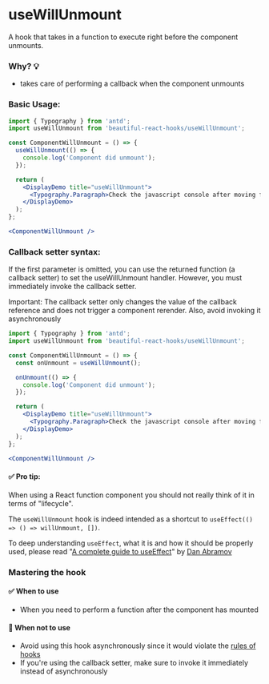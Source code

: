 # useWillUnmount

A hook that takes in a function to execute right before the component unmounts.

### Why? 💡

- takes care of performing a callback when the component unmounts

### Basic Usage:

```jsx harmony
import { Typography } from 'antd';
import useWillUnmount from 'beautiful-react-hooks/useWillUnmount';

const ComponentWillUnmount = () => {
  useWillUnmount(() => {
    console.log('Component did unmount');
  });

  return (
    <DisplayDemo title="useWillUnmount">
      <Typography.Paragraph>Check the javascript console after moving from this page</Typography.Paragraph>
    </DisplayDemo>
  );
};

<ComponentWillUnmount />
```

### Callback setter syntax:

If the first parameter is omitted, you can use the returned function (a callback setter) to set the useWillUnmount handler. However, you
must immediately invoke the callback setter.

Important: The callback setter only changes the value of the callback reference and does not trigger a component rerender. Also, avoid
invoking it asynchronously

```jsx harmony
import { Typography } from 'antd';
import useWillUnmount from 'beautiful-react-hooks/useWillUnmount';

const ComponentWillUnmount = () => {
  const onUnmount = useWillUnmount();

  onUnmount(() => {
    console.log('Component did unmount');
  });

  return (
    <DisplayDemo title="useWillUnmount">
      <Typography.Paragraph>Check the javascript console after moving from this page</Typography.Paragraph>
    </DisplayDemo>
  );
};

<ComponentWillUnmount />
```

#### ✅ Pro tip:

When using a React function component you should not really think of it in terms of "lifecycle".

The `useWillUnmount` hook is indeed intended as a shortcut to  `useEffect(() => () => willUnmount, [])`.

To deep understanding `useEffect`, what it is and how it should be properly used, please read
"[A complete guide to useEffect](https://overreacted.io/a-complete-guide-to-useeffect/)"
by [Dan Abramov](https://twitter.com/dan_abramov)

### Mastering the hook

#### ✅ When to use

- When you need to perform a function after the component has mounted

#### 🛑 When not to use

- Avoid using this hook asynchronously since it would violate the [rules of hooks](https://reactjs.org/docs/hooks-rules.html)
- If you're using the callback setter, make sure to invoke it immediately instead of asynchronously

<!-- Types -->
